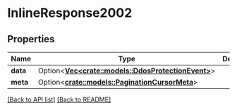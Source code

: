 # InlineResponse2002

## Properties

Name | Type | Description | Notes
------------ | ------------- | ------------- | -------------
**data** | Option<[**Vec&lt;crate::models::DdosProtectionEvent&gt;**](DdosProtectionEvent.md)> |  | 
**meta** | Option<[**crate::models::PaginationCursorMeta**](PaginationCursorMeta.md)> |  | 

[[Back to API list]](../README.md#documentation-for-api-endpoints) [[Back to README]](../README.md)



